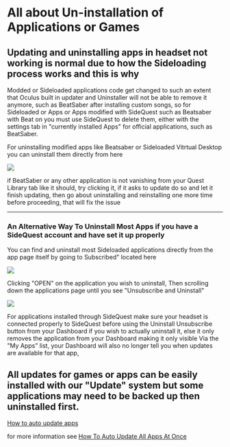# All about Un-installation of Applications or Games

## Updating and uninstalling apps in headset not working is normal due to how the Sideloading process works and this is why



Modded or Sideloaded applications code get changed to such an extent that Oculus built in updater and Uninstaller will not be able to remove it anymore, such as BeatSaber after installing custom songs, so for Sideloaded or Apps or Apps modified with SideQuest such as Beatsaber with Beat on you must use SideQuest to delete them, either with the settings tab in "currently installed Apps" for official applications, such as BeatSaber.

For uninstalling modified apps like Beatsaber or Sideloaded Vitrtual Desktop you can uninstall them directly from here

![](https://cdn.discordapp.com/attachments/615234075778875453/689217003877433386/Screenshot_1396.png)

if BeatSaber or any other application is not vanishing from your Quest Library tab like it should, try clicking it, if it asks to update do so and let it finish updating, then go about uninstalling and reinstalling one more time before proceeding, that will fix the issue

----------------------------------------------------------------------------------------------------------------------------

### An Alternative Way To Uninstall Most Apps if you have a SideQuest account and have set it up properly

You can find and uninstall most Sideloaded applications directly from the app page itself by going to Subscribed" located here

![](https://cdn.discordapp.com/attachments/615234075778875453/689219814836928552/Screenshot_1398.png)

Clicking "OPEN" on the application you wish to uninstall, Then scrolling down the applications page until you see "Unsubscribe and Uninstall"

![](https://cdn.discordapp.com/attachments/615234075778875453/689221206083240042/Screenshot_1399.png)

For applications installed through SideQuest make sure your headset is connected properly to SideQuest before using the Uninstall Unsubscribe button from your Dashboard if you wish to actually uninstall it, else it only removes the application from your Dashboard making it only visible Via the "My Apps" list, your Dashboard will also no longer tell you when updates are available for that app, 

## All updates for games or apps can be easily installed  with our "Update" system but some applications may need to be backed up then uninstalled first.
[How to auto update apps](https://github.com/the-expanse/SideQuest/wiki/How-to-Auto-Update-app's-and-mods)

for more information see [How To Auto Update All Apps At Once](https://github.com/the-expanse/SideQuest/wiki/How-to-Auto-Update-app's-and-mods)